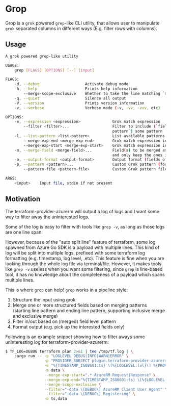 # Grop

Grop is a `grok` powered `grep`-like CLI utility, that allows user to manipulate `grok` separated columns in different ways (E.g. filter rows with columns).

## Usage

```bash
A grok powered grep-like utility

USAGE:
    grop [FLAGS] [OPTIONS] [--] [input]

FLAGS:
    -d, --debug                    Activate debug mode
    -h, --help                     Prints help information
        --merge-scope-exclusive    Whether to take the line matching `merge_exp_end` as part of the merged section
    -q, --quiet                    Silence all output
    -V, --version                  Prints version information
    -v, --verbose                  Verbose mode (-v, -vv, -vvv, etc)

OPTIONS:
    -e, --expression <expression>              Grok match expression
        --filter <filter>...                   Filter to include (`field_name pattern`) or exclude (`-field_name
                                               pattern`) some pattern
    -l, --list-pattern <list-pattern>          List available patterns
        --merge-exp-end <merge-exp-end>        Grok match expression indicating the end of the merged section
        --merge-exp-start <merge-exp-start>    Grok match expression indicating the start of the merged section
    -m, --merge-field <merge-field>...         Field(s) to be merged among lines. The unspecified fields will be skipped
                                               and only keep the ones in first line
    -o, --output-format <output-format>        Output format (fields of grok expression, separated by comma)
    -p, --pattern <pattern>...                 Custom Grok pattern (format: `<pattern_name> <regexp>`)
        --pattern-file <pattern-file>          Custom Grok pattern file

ARGS:
    <input>    Input file, stdin if not present
```

## Motivation

The terraform-provider-azurerm will output a log of logs and I want some way to filter away the uninterested logs.

Some of the log is easy to filter with tools like `grep -v`, as long as those logs are one line span.

However, because of the "auto split line" feature of terraform, some log spawned from Azure Go SDK is a payload with multiple lines. This kind of log will be split into multiple logs, prefixed with some terraform log formatting (e.g. timestamp, log level, .etc). This feature is fine when you are looking through the whole log file via terminal/file. However, it makes tools like `grep -v` useless when you want some filtering, since `grep` is line-based tool, it has no knowledge about the completeness of a payload which spans multiple lines.

This is where `grop` can help! `grop` works in a pipeline style:

1. Structure the input using grok
2. Merge one or more structured fields based on merging patterns (starting line pattern and ending line pattern, supporting inclusive merge and exclusive merge)
3. Filter in/out based on (merged) field level pattern
4. Format output (e.g. pick up the interested fields only)

Following is an example snippet showing how to filter aways some uninteresting log for terraform-provider-azurerm:

```bash
$ TF_LOG=DEBUG terraform plan 2>&1 | tee /tmp/tf.log | \
    cargo run -- -p "LOGLEVEL DEBUG|INFO|WARN|ERROR" \
                 -p "PROVIDER_SUBJECT plugin.terraform-provider-azurerm" \
                 -e "%{TIMESTAMP_ISO8601:ts} \[%{LOGLEVEL:lvl}\] %{PROVIDER_SUBJECT}: %{GREEDYDATA:data}" \
                 -m data \
                 --merge-exp-start=".* AzureRM Request|Response" \
                 --merge-exp-end="%{TIMESTAMP_ISO8601:ts} \[%{LOGLEVEL:lvl}\] %{PROVIDER_SUBJECT}: \[DEBUG\]" \
                 --merge-scope-exclusive \
                 --filter="-data \[DEBUG\] AzureRM Client User Agent" \
                 --filter="-data \[DEBUG\] Registering" \
                 -o ts,data
```
